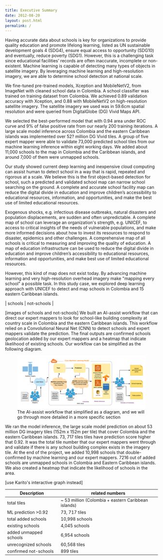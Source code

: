 ```yaml
---
title: Executive Summary
date: 2012-08-20
layout: post.html
permalink: /
---
```



Having accurate data about schools is key for organizations to provide quality education and promote lifelong learning, listed as UN sustainable development goals 4 (SDG4), ensure equal access to opportunity (SDG10) and eventually, reduce poverty (SDG1). However, this is a challenging task since educational facilities’ records are often inaccurate, incomplete or non-existent. Machine learning is capable of detecting many types of objects in satellite imagery. By leveraging machine learning and high-resolution imagery, we are able to determine school detection at national scale.

We fine-tuned pre-trained models, Xception and MobileNetV2, from ImageNet with cleaned school data in Colombia. A school classifier was trained on training dataset from Colombia. We achieved 0.89 validation accuracy with Xception, and 0.88 with MobileNetV2 on high-resolution satellite imagery. The satellite imagery we used was in 59.6cm spatial resolution and were queried from DigitalGlobe (DG) Vivid Maps API.

We selected the best-performed model that with 0.94 area under ROC curve and 9% of false positive rate from our nearly 200 training iterations. A large scale model inference across Colombia and the eastern Caribbean islands was implemented over 52? million DG Vivid tiles. A group of five expert mapper were able to validate 73,000 predicted school tiles from our machine learning inference within eight working days. We added about 11,000 schools to the map in Colombia and the Caribbean islands, and around 7,000 of them were unmapped schools.

Our study showed current deep learning and inexpensive cloud computing can assist human to detect school in a way that is rapid, repeated and rigorous at a scale. We believe this is the first object-based detection for school, such a predicted and validated school map can narrow school searching on the ground. A complete and accurate school facility map can reduce the digital divide in education and improve children’s accessibility to educational resources, information, and opportunities, and make the best use of limited educational resources.


Exogenous shocks, e.g. infectious disease outbreaks, natural disasters and population displacements, are sudden and often unpredictable. A complete map of school can leverage an organization's strength, e.g. UNICEF, to access to critical insights of the needs of vulnerable populations, and make more informed decisions about how to invest its resources to respond to disaster, epidemics and other challenges. A comprehensive map of all schools is critical to measuring and improving the quality of education. A map of education infrastructure can be used to reduce the digital divide in education and improve children’s accessibility to educational resources, information and opportunities, and make best use of limited educational resources.

However, this kind of map does not exist today. By advancing machine learning and very high-resolution overhead imagery make "mapping every school" a possible task. In this study case, we explored deep learning approach with UNICEF to detect and map schools in Colombia and 15 eastern Caribbean islands.

| schools | not-schools |

[images of schools and not-schools]
We built an AI-assist workflow that can direct our expert mappers to look for school-like building complexity at country scale in Colombia and the eastern Caribbean islands. This workflow relied on a Convolutional Neural Net (CNN) to detect schools and expert mappers validate the prediction. The final outputs are confirmed schools geolocation added by our expert mappers and a heatmap that indicate likelihood of existing schools. Our workflow can be simplified as the following diagram.

<figure class="align-center">
	<img src="/assets/graphics/content/methodology/UNICEF_Schools_diagram.png" alt="The workflow diagram" />
	<figcaption> The AI-assist workflow that simplified as a diagram, and we will go through more detailed in a more specific section</figcaption>
</figure>

We ran the model inference, the large scale model prediction on about 53 million DG imagery tiles (152m x 152m per tile) that cover Colombia and the eastern Caribbean islands. 73, 717 tiles tiles have prediction score higher that 0.92. It was the total tile number that our expert mappers went through and validate if there is any school building complex exists in the imagery tile. At the end of the project, we added 10,998 schools that double-confirmed by machine learning and our expert mappers. 7216 out of added schools are unmapped schools in Colombia and Eastern Caribbean islands. We also created a heatmap that indicate the likelihood of schools in the area.

<div class="scrollable-x">
[use Karito's interactive graph instead]

| Description | related numbers|
|---------------------------|---------------------------|
| total tiles |~ 53 million (Colombia + eastern Caribbean islands) |
| ML prediction >0.92 | 73, 717 tiles |
| total added schools | 10,998 schools |
| existing schools    | 4,045 schools|
| added unmapped schools | 6,954 schools |
| unrecognized schools | 60,568 tiles|
| confirmed not-schools | 899 tiles|

</div>
